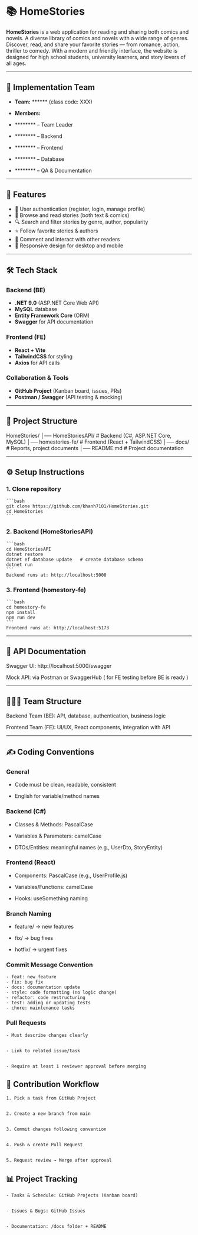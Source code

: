 # 📚 HomeStories


**HomeStories** is a web application for reading and sharing both comics and novels.
A diverse library of comics and novels with a wide range of genres. Discover, read, and share your favorite stories — from romance, action, thriller to comedy. With a modern and friendly interface, the website is designed for high school students, university learners, and story lovers of all ages.


---


## 👥 Implementation Team
- **Team:** ****** (class code: XXX)
- **Members:**


- ******** – Team Leader


- ******** – Backend


- ******** – Frontend


- ******** – Database


- ******** – QA & Documentation


---


## 🚀 Features


- 👥 User authentication (register, login, manage profile)  
- 📖 Browse and read stories (both text & comics)  
- 🔍 Search and filter stories by genre, author, popularity  
- ⭐ Follow favorite stories & authors  
- 💬 Comment and interact with other readers  
- 📱 Responsive design for desktop and mobile  


---
## 🛠 Tech Stack


### Backend (BE)
- **.NET 9.0** (ASP.NET Core Web API)  
- **MySQL** database  
- **Entity Framework Core** (ORM)  
- **Swagger** for API documentation  


### Frontend (FE)
- **React + Vite**  
- **TailwindCSS** for styling  
- **Axios** for API calls  


### Collaboration & Tools
- **GitHub Project** (Kanban board, issues, PRs)  
- **Postman / Swagger** (API testing & mocking)


---


## 📂 Project Structure


HomeStories/
│── HomeStoriesAPI/ # Backend (C#, ASP.NET Core, MySQL)
│── homestories-fe/ # Frontend (React + TailwindCSS)
│── docs/ # Reports, project documents
│── README.md # Project documentation




---


## ⚙️ Setup Instructions


### 1. Clone repository


    ```bash
    git clone https://github.com/khanh7101/HomeStories.git
    cd HomeStories
    ```


### 2. Backend (HomeStoriesAPI)


    ```bash
    cd HomeStoriesAPI
    dotnet restore
    dotnet ef database update   # create database schema
    dotnet run
    ```
    Backend runs at: http://localhost:5000


### 3. Frontend (homestory-fe)


    ```bash
    cd homestory-fe
    npm install
    npm run dev
    ```
    Frontend runs at: http://localhost:5173


---


## 📑 API Documentation


Swagger UI: http://localhost:5000/swagger


Mock API: via Postman or SwaggerHub ( for FE testing before BE is ready )


---


## 🧑‍🤝‍🧑 Team Structure


Backend Team (BE): API, database, authentication, business logic


Frontend Team (FE): UI/UX, React components, integration with API


---


## ✍️ Coding Conventions


### General


   - Code must be clean, readable, consistent


   - English for variable/method names


### Backend (C#)


   - Classes & Methods: PascalCase


   - Variables & Parameters: camelCase


   - DTOs/Entities: meaningful names (e.g., UserDto, StoryEntity)


### Frontend (React)


   - Components: PascalCase (e.g., UserProfile.js)


   - Variables/Functions: camelCase


   - Hooks: useSomething naming


### Branch Naming


   - feature/<name> → new features


   - fix/<name> → bug fixes


   - hotfix/<name> → urgent fixes


### Commit Message Convention


    - feat: new feature
    - fix: bug fix
    - docs: documentation update
    - style: code formatting (no logic change)
    - refactor: code restructuring
    - test: adding or updating tests
    - chore: maintenance tasks


### Pull Requests


    - Must describe changes clearly


    - Link to related issue/task


    - Require at least 1 reviewer approval before merging


## 📌 Contribution Workflow


    1. Pick a task from GitHub Project


    2. Create a new branch from main


    3. Commit changes following convention


    4. Push & create Pull Request


    5. Request review → Merge after approval


## 📊 Project Tracking


    - Tasks & Schedule: GitHub Projects (Kanban board)


    - Issues & Bugs: GitHub Issues


    - Documentation: /docs folder + README




